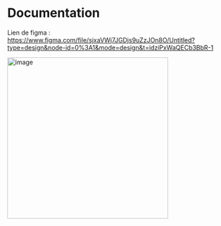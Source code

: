 # Documentation

Lien de figma : https://www.figma.com/file/sjxaVWj7JGDjs9uZzJOn8O/Untitled?type=design&node-id=0%3A1&mode=design&t=idziPxWaQECb3BbR-1

<img width="365" alt="image" src="https://github.com/ynov-2023-m1-team-8/Documentation/assets/71017446/c5442df1-d75f-494a-a1c3-9a2f53633548">

